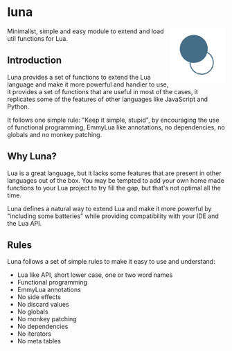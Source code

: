 # luna
<img src="img/luna_logo.png" width="128" height="128" align="right" />

Minimalist, simple and easy module to extend and load util functions for Lua.

## Introduction
Luna provides a set of functions to extend the Lua language and make it more powerful and handier
to use, it provides a set of functions that are useful in most of the cases, it replicates some
of the features of other languages like JavaScript and Python.

It follows one simple rule:
"Keep it simple, stupid", by encouraging the use of functional programming, EmmyLua like
annotations, no dependencies, no globals and no monkey patching.

## Why Luna?
Lua is a great language, but it lacks some features that are present in other languages out of the
box. You may be tempted to add your own home made functions to your Lua project to try fill the
gap, but that's not optimal all the time.

Luna defines a natural way to extend Lua and make it
more powerful by "including some batteries" while providing compatibility with your IDE and the Lua
API.

## Rules
Luna follows a set of simple rules to make it easy to use and understand:
- Lua like API, short lower case, one or two word names
- Functional programming
- EmmyLua annotations
- No side effects
- No discard values
- No globals
- No monkey patching
- No dependencies
- No iterators
- No meta tables

